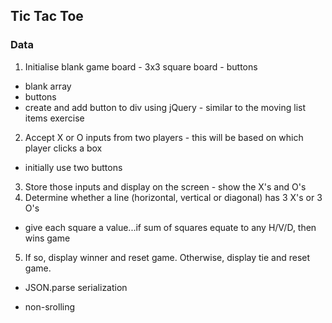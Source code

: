 ## Tic Tac Toe

### Data

1. Initialise blank game board - 3x3 square board - buttons
  * blank array
  * buttons
  * create and add button to div using jQuery - similar to the moving list items exercise
2. Accept X or O inputs from two players - this will be based on which player clicks a box
  * initially use two buttons
3. Store those inputs and display on the screen - show the X's and O's
4. Determine whether a line (horizontal, vertical or diagonal) has 3 X's or 3 O's
  * give each square a value...if sum of squares equate to any H/V/D, then wins game
5. If so, display winner and reset game. Otherwise, display tie and reset game.

* JSON.parse
serialization

* non-srolling
